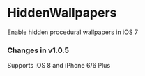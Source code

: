 HiddenWallpapers
================

Enable hidden procedural wallpapers in iOS 7


### Changes in v1.0.5
Supports iOS 8 and iPhone 6/6 Plus